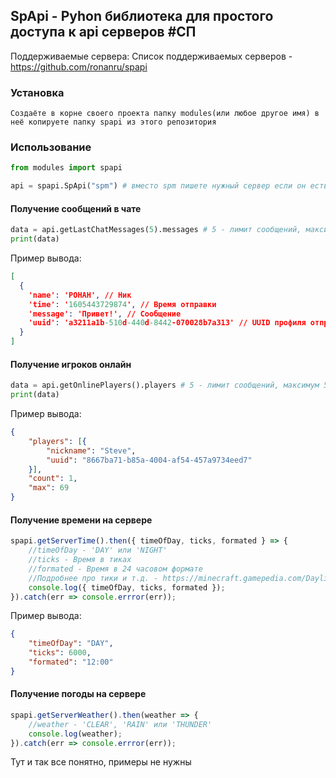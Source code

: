 ## SpApi - Pyhon библиотека для простого доступа к api серверов #СП
Поддерживаемые сервера:
Список поддерживаемых серверов - https://github.com/ronanru/spapi

### Установка
```
Создаёте в корне своего проекта папку modules(или любое другое имя) в неё копируете папку spapi из этого репозитория
```
### Использование
```python
from modules import spapi

api = spapi.SpApi("spm") # вместо spm пишете нужный сервер если он есть во вкладке 'Поддерживаемые сервера' выше
```
#### Получение сообщений в чате
```python
data = api.getLastChatMessages(5).messages # 5 - лимит сообщений, максимум 50
print(data)
```
Пример вывода:
```json
[
  {
    'name': 'POHAH', // Ник
    'time': '1605443729874', // Время отправки 
    'message': 'Привет!', // Сообщение
    'uuid': 'a3211a1b-510d-440d-8442-070028b7a313' // UUID профиля отправителя
  }
]
```

#### Получение игроков онлайн
```python
data = api.getOnlinePlayers().players # 5 - лимит сообщений, максимум 50
print(data)
```
Пример вывода:
```json
{
	"players": [{
		"nickname": "Steve",
		"uuid": "8667ba71-b85a-4004-af54-457a9734eed7"
	}],
	"count": 1,
	"max": 69
}
```

#### Получение времени на сервере
```javascript
spapi.getServerTime().then({ timeOfDay, ticks, formated } => {
	//timeOfDay - 'DAY' или 'NIGHT'
	//ticks - Время в тиках
	//formated - Время в 24 часовом формате
	//Подробнее про тики и т.д. - https://minecraft.gamepedia.com/Daylight_cycle#24-hour_Minecraft_day
	console.log({ timeOfDay, ticks, formated });
}).catch(err => console.errror(err));
```
Пример вывода:
```json
{
	"timeOfDay": "DAY",
	"ticks": 6000,
	"formated": "12:00"
}
```

#### Получение погоды на сервере
```javascript
spapi.getServerWeather().then(weather => {
	//weather - 'CLEAR', 'RAIN' или 'THUNDER'
	console.log(weather);
}).catch(err => console.errror(err));
```
Тут и так все понятно, примеры не нужны
